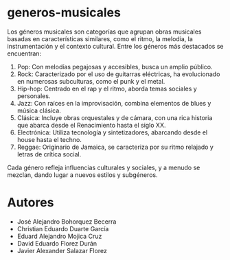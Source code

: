 # generos-musicales

Los géneros musicales son categorías que agrupan obras musicales basadas en características similares, como el ritmo, la melodía, la instrumentación y el contexto cultural. Entre los géneros más destacados se encuentran:

1. Pop: Con melodías pegajosas y accesibles, busca un amplio público.
2. Rock: Caracterizado por el uso de guitarras eléctricas, ha evolucionado en numerosas subculturas, como el punk y el metal.
3. Hip-hop: Centrado en el rap y el ritmo, aborda temas sociales y personales.
4. Jazz: Con raíces en la improvisación, combina elementos de blues y música clásica.
5. Clásica: Incluye obras orquestales y de cámara, con una rica historia que abarca desde el Renacimiento hasta el siglo XX.
6. Electrónica: Utiliza tecnología y sintetizadores, abarcando desde el house hasta el techno.
7. Reggae: Originario de Jamaica, se caracteriza por su ritmo relajado y letras de crítica social.

Cada género refleja influencias culturales y sociales, y a menudo se mezclan, dando lugar a nuevos estilos y subgéneros.


# Autores

+ José Alejandro Bohorquez Becerra
+ Christian Eduardo Duarte García
+ Eduard Alejandro Mojica Cruz
+ David Eduardo Florez Durán
+ Javier Alexander Salazar Florez